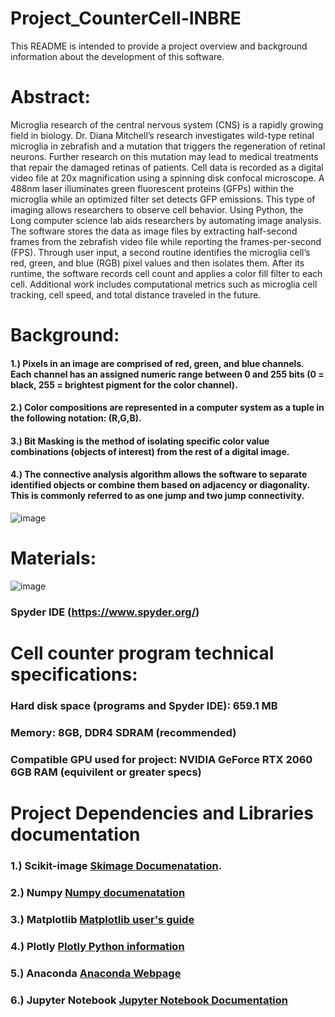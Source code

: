# Project_CounterCell-INBRE
This README is intended to provide a project overview and background information about the development of this software.


# Abstract:
Microglia research of the central nervous system (CNS) is a rapidly growing field in biology. 
Dr. Diana Mitchell’s research investigates wild-type retinal microglia in zebrafish and a mutation that triggers the regeneration of retinal neurons. 
Further research on this mutation may lead to medical treatments that repair the damaged retinas of patients. 
Cell data is recorded as a digital video file at 20x magnification using a spinning disk confocal microscope. 
A 488nm laser illuminates green fluorescent proteins (GFPs) within the microglia while an optimized filter set detects GFP emissions. 
This type of imaging allows researchers to observe cell behavior. Using Python, the Long computer science lab aids researchers by automating image analysis. 
The software stores the data as image files by extracting half-second frames from the zebrafish video file while reporting the frames-per-second (FPS). 
Through user input, a second routine identifies the microglia cell’s red, green, and blue (RGB) pixel values and then isolates them. 
After its runtime, the software records cell count and applies a color fill filter to each cell. 
Additional work includes computational metrics such as microglia cell tracking, cell speed, and total distance traveled in the future.

# Background:
#### 1.) Pixels in an image are comprised of red, green, and blue channels. Each channel has an assigned numeric range between 0 and 255 bits (0 = black, 255 = brightest pigment for the color channel). 
#### 2.) Color compositions are represented in a computer system as a tuple in the following notation: (R,G,B).
#### 3.) Bit Masking is the method of isolating specific color value combinations (objects of interest) from the rest of a digital image.
#### 4.) The connective analysis algorithm allows the software to separate identified objects or combine them based on adjacency or diagonality. This is commonly referred to as one jump and two jump connectivity.
![image](https://github.com/Dan-Blanchette/INBRE-Internship-2022/blob/main/rdMeImg/tempsnip.png)

# Materials:
![image](https://github.com/Dan-Blanchette/INBRE-Internship-2022/blob/main/rdMeImg/Spyder%60.png)
### Spyder IDE (https://www.spyder.org/)

# Cell counter program technical specifications: 
### Hard disk space (programs and Spyder IDE): 659.1 MB  
### Memory: 8GB, DDR4 SDRAM (recommended) 
### Compatible GPU used for project:  NVIDIA GeForce RTX 2060 6GB RAM (equivilent or greater specs)

# Project Dependencies and Libraries documentation
### 1.) Scikit-image [Skimage Documenatation](https://scikit-image.org/docs/stable/).
### 2.) Numpy [Numpy documenatation](https://numpy.org/doc/stable/)
### 3.) Matplotlib [Matplotlib user's guide](https://matplotlib.org/stable/users/index)
### 4.) Plotly [Plotly Python information](https://plotly.com/python/)
### 5.) Anaconda [Anaconda Webpage](https://www.anaconda.com/products/distribution)
### 6.) Jupyter Notebook [Jupyter Notebook Documentation](https://docs.jupyter.org/en/latest/)

